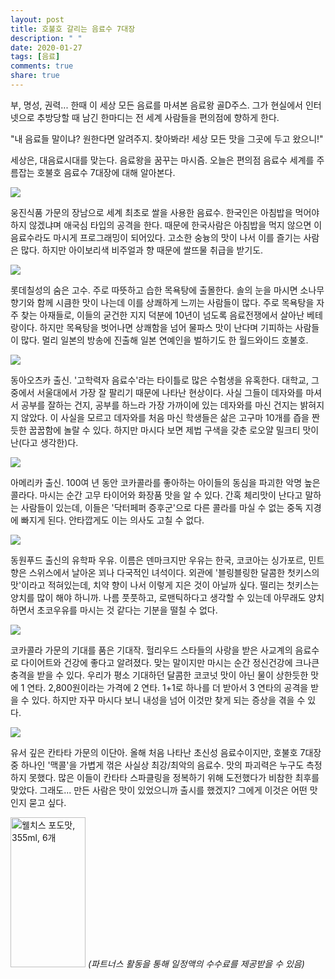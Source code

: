 ```yaml
---
layout: post
title: 호불호 갈리는 음료수 7대장
description: " "
date: 2020-01-27
tags: [음료]
comments: true
share: true
---
```



부, 명성, 권력... 한때 이 세상 모든 음료를 마셔본 음료왕 골D주스. 그가 현실에서 인터넷으로 추방당할 때 남긴 한마디는 전 세계 사람들을 편의점에 향하게 한다.  
  
"내 음료들 말이냐? 원한다면 알려주지. 찾아봐라! 세상 모든 맛을 그곳에 두고 왔으니!"  
  
세상은, 대음료시대를 맞는다. 음료왕을 꿈꾸는 마시즘. 오늘은 편의점 음료수 세계를 주름잡는 호불호 음료수 7대장에 대해 알아본다.

![](https://post-phinf.pstatic.net/MjAxNzA5MDZfMjYg/MDAxNTA0NjYzMTM1MzIx.eN7GYsQ4e8ijgRISlYVujYsWBXVghCOr9JGvMbIJ85Ug.FekBFAIlsesML-_Ym67fuiuD4M-mi_Mb1A6ZeMp097Eg.JPEG/03.jpg?type=w1200)

웅진식품 가문의 장남으로 세계 최초로 쌀을 사용한 음료수. 한국인은 아침밥을 먹어야 하지 않겠냐며 애국심 타입의 공격을 한다. 때문에 한국사람은 아침밥을 먹지 않으면 이 음료수라도 마시게 프로그래밍이 되어있다. 고소한 숭늉의 맛이 나서 이를 즐기는 사람은 많다. 하지만 아이보리색 비주얼과 향 때문에 쌀뜨물 취급을 받기도.

![](https://post-phinf.pstatic.net/MjAxNzA5MDZfMjc3/MDAxNTA0NjYzMTQ1MzU3.VeZkvyfnvHNFWVAUPOVRVPrDDS96fZwrF_CqihGEcM4g.lFb9tI6i1rIbKoBeoka_gMKYSPooS5Cqfe8v2PWW3ccg.PNG/04.png?type=w1200)

롯데칠성의 숨은 고수. 주로 따뜻하고 습한 목욕탕에 출몰한다. 솔의 눈을 마시면 소나무 향기와 함께 시큼한 맛이 나는데 이를 상쾌하게 느끼는 사람들이 많다. 주로 목욕탕을 자주 찾는 아재들로, 이들의 굳건한 지지 덕분에 10년이 넘도록 음료전쟁에서 살아난 베테랑이다. 하지만 목욕탕을 벗어나면 상쾌함을 넘어 물파스 맛이 난다며 기피하는 사람들이 많다. 멀리 일본의 방송에 진출해 일본 연예인을 벌하기도 한 월드와이드 호불호.

![](https://post-phinf.pstatic.net/MjAxNzA5MDZfMTM5/MDAxNTA0NjYzMTU3MzMz.8P9zPQqJpe_Y-p5IDF_C_LSIOij3iAQW9-q8EXntVSEg.M6jPUho7_eXsZGXJIaAkPP3j_nINU4DWw_h4C1pqywUg.PNG/05.png?type=w1200)

동아오츠카 출신. '고학력자 음료수'라는 타이틀로 많은 수험생을 유혹한다. 대학교, 그중에서 서울대에서 가장 잘 팔리기 때문에 나타난 현상이다. 사실 그들이 데자와를 마셔서 공부를 잘하는 건지, 공부를 하느라 가장 가까이에 있는 데자와를 마신 건지는 밝혀지지 않았다. 이 사실을 모르고 데자와를 처음 마신 학생들은 삶은 고구마 10개를 즙을 짠듯한 꿉꿉함에 놀랄 수 있다. 하지만 마시다 보면 제법 구색을 갖춘 로오얄 밀크티 맛이 난(다고 생각한)다.

![](https://post-phinf.pstatic.net/MjAxNzA5MDZfMjAw/MDAxNTA0NzAyNzA2MzMx.xeZIxnWRSFnZ9VgqCVEH1ib3gOt8YOzM-KbWPfaY8Vcg.ffbUIl5o6kNwPe0yNI4IEmOC3e_uHLiM3gnDo7VGYSkg.PNG/01.png?type=w1200)

아메리카 출신. 100여 년 동안 코카콜라를 좋아하는 아이들의 동심을 파괴한 악명 높은 콜라다. 마시는 순간 고무 타이어와 화장품 맛을 알 수 있다. 간혹 체리맛이 난다고 말하는 사람들이 있는데, 이들은 '닥터페퍼 증후군'으로 다른 콜라를 마실 수 없는 중독 지경에 빠지게 된다. 안타깝게도 이는 의사도 고칠 수 없다.

![](https://post-phinf.pstatic.net/MjAxNzA5MDZfMzYg/MDAxNTA0NjYzMTgzMDYw.RGXEjoXSz7LZYCpJphWXrQYVEDasnBNIAILyycxqlQQg.AdHcg2V0lQVIuWnwpULkjhGD1qnA0YwNooA-I6lWQKwg.PNG/06.png?type=w1200)

동원푸드 출신의 유학파 우유. 이름은 덴마크지만 우유는 한국, 코코아는 싱가포르, 민트향은 스위스에서 날아온 꾀나 다국적인 녀석이다. 외관에 '블링블링한 달콤한 첫키스의 맛'이라고 적혀있는데, 치약 향이 나서 이렇게 지은 것이 아닐까 싶다. 떨리는 첫키스는 양치를 많이 해야 하니까. 나름 풋풋하고, 로맨틱하다고 생각할 수 있는데 아무래도 양치하면서 초코우유를 마시는 것 같다는 기분을 떨칠 수 없다.  

![](https://post-phinf.pstatic.net/MjAxNzA5MDZfOTkg/MDAxNTA0NjYzMTkzMTAz.jLm3CB2PWKvxmyQOPcPcPuwpcH8rHygaJFj9uia0xkkg.KJmg6NCSO_a5Bbc-UWAnn4iXLVkrt24ZQHYn15O8-d0g.PNG/02.png?type=w1200)

코카콜라 가문의 기대를 품은 기대작. 헐리우드 스타들의 사랑을 받은 사교계의 음료수로 다이어트와 건강에 좋다고 알려졌다. 맞는 말이지만 마시는 순간 정신건강에 크나큰 충격을 받을 수 있다. 우리가 평소 기대하던 달콤한 코코넛 맛이 아닌 물이 상한듯한 맛에 1 연타. 2,800원이라는 가격에 2 연타. 1+1로 하나를 더 받아서 3 연타의 공격을 받을 수 있다. 하지만 자꾸 마시다 보니 내성을 넘어 이것만 찾게 되는 증상을 겪을 수 있다.

![](https://post-phinf.pstatic.net/MjAxNzA5MDZfMjcz/MDAxNTA0NjYzMjA2NDM0.6UUGlmIxysZurSz3ACiulS2V2tJlhNxsaKn9n9BAMkUg.EDjWmLcqtC7NwLQzpaImOyoFMNXnymK9SM_8aN_dUFgg.PNG/07.png?type=w1200)

유서 깊은 칸타타 가문의 이단아. 올해 처음 나타난 초신성 음료수이지만, 호불호 7대장 중 하나인 '맥콜'을 가볍게 꺾은 사실상 최강/최악의 음료수. 맛의 파괴력은 누구도 측정하지 못했다. 많은 이들이 칸타타 스파클링을 정복하기 위해 도전했다가 비참한 최후를 맞았다. 그래도... 만든 사람은 맛이 있었으니까 출시를 했겠지? 그에게 이것은 어떤 맛인지 묻고 싶다.

<a href="https://coupa.ng/bQ3tbW" target="_blank" referrerpolicy="unsafe-url"><img src="https://static.coupangcdn.com/image/affiliate/banner/5385eb9fb46780071a0df5474f041724@2x.jpg" alt="웰치스 포도맛, 355ml, 6개" width="120" height="240"></a>
_(파트너스 활동을 통해 일정액의 수수료를 제공받을 수 있음)_
